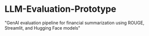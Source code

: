 # LLM-Evaluation-Prototype
"GenAI evaluation pipeline for financial summarization using ROUGE, Streamlit, and Hugging Face models"
